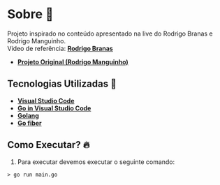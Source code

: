 # Sobre 📖
Projeto inspirado no conteúdo apresentado na live do Rodrigo Branas e Rodrigo Manguinho. <br>
Vídeo de referência: **[Rodrigo Branas](https://www.youtube.com/watch?v=P0gpCCA8ZPs)**
* **[Projeto Original (Rodrigo Manguinho)](https://github.com/rmanguinho/clean-ranking-loader)**

## Tecnologias Utilizadas 🚀
* **[Visual Studio Code](https://code.visualstudio.com/)**
* **[Go in Visual Studio Code](https://code.visualstudio.com/docs/languages/go)**
* **[Golang](https://golang.org/)**
* **[Go fiber](https://gofiber.io/)**

## Como Executar? 🔥
1. Para executar devemos executar o seguinte comando: 
```
> go run main.go
```